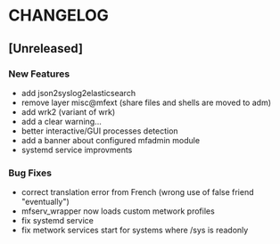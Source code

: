 # CHANGELOG


## [Unreleased]

### New Features
- add json2syslog2elasticsearch
- remove layer misc@mfext (share files and shells are moved to adm)
- add wrk2 (variant of wrk)
- add a clear warning...
- better interactive/GUI processes detection
- add a banner about configured mfadmin module
- systemd service improvments


### Bug Fixes
- correct translation error from French (wrong use of false friend "eventually")
- mfserv_wrapper now loads custom metwork profiles
- fix systemd service
- fix metwork services start for systems where /sys is readonly





